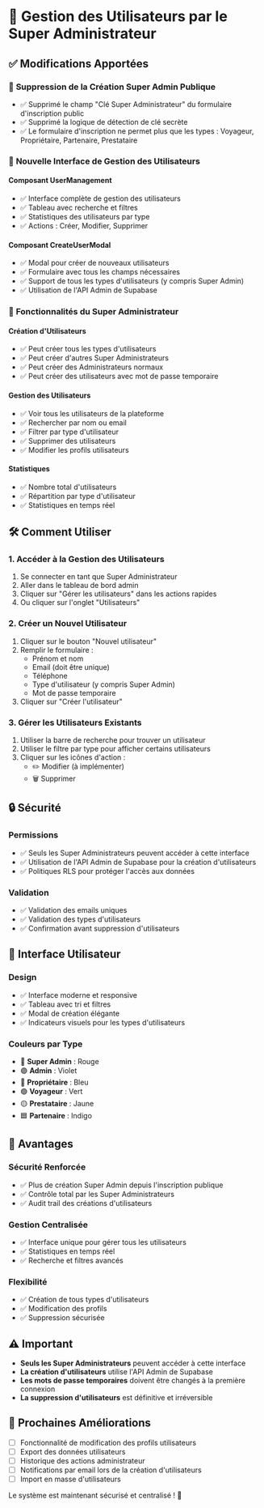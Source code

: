 # 🔐 Gestion des Utilisateurs par le Super Administrateur

## ✅ **Modifications Apportées**

### 🚫 **Suppression de la Création Super Admin Publique**
- ✅ Supprimé le champ "Clé Super Administrateur" du formulaire d'inscription public
- ✅ Supprimé la logique de détection de clé secrète
- ✅ Le formulaire d'inscription ne permet plus que les types : Voyageur, Propriétaire, Partenaire, Prestataire

### 🔧 **Nouvelle Interface de Gestion des Utilisateurs**

#### **Composant UserManagement**
- ✅ Interface complète de gestion des utilisateurs
- ✅ Tableau avec recherche et filtres
- ✅ Statistiques des utilisateurs par type
- ✅ Actions : Créer, Modifier, Supprimer

#### **Composant CreateUserModal**
- ✅ Modal pour créer de nouveaux utilisateurs
- ✅ Formulaire avec tous les champs nécessaires
- ✅ Support de tous les types d'utilisateurs (y compris Super Admin)
- ✅ Utilisation de l'API Admin de Supabase

### 🎯 **Fonctionnalités du Super Administrateur**

#### **Création d'Utilisateurs**
- ✅ Peut créer tous les types d'utilisateurs
- ✅ Peut créer d'autres Super Administrateurs
- ✅ Peut créer des Administrateurs normaux
- ✅ Peut créer des utilisateurs avec mot de passe temporaire

#### **Gestion des Utilisateurs**
- ✅ Voir tous les utilisateurs de la plateforme
- ✅ Rechercher par nom ou email
- ✅ Filtrer par type d'utilisateur
- ✅ Supprimer des utilisateurs
- ✅ Modifier les profils utilisateurs

#### **Statistiques**
- ✅ Nombre total d'utilisateurs
- ✅ Répartition par type d'utilisateur
- ✅ Statistiques en temps réel

## 🛠️ **Comment Utiliser**

### **1. Accéder à la Gestion des Utilisateurs**
1. Se connecter en tant que Super Administrateur
2. Aller dans le tableau de bord admin
3. Cliquer sur "Gérer les utilisateurs" dans les actions rapides
4. Ou cliquer sur l'onglet "Utilisateurs"

### **2. Créer un Nouvel Utilisateur**
1. Cliquer sur le bouton "Nouvel utilisateur"
2. Remplir le formulaire :
   - Prénom et nom
   - Email (doit être unique)
   - Téléphone
   - Type d'utilisateur (y compris Super Admin)
   - Mot de passe temporaire
3. Cliquer sur "Créer l'utilisateur"

### **3. Gérer les Utilisateurs Existants**
1. Utiliser la barre de recherche pour trouver un utilisateur
2. Utiliser le filtre par type pour afficher certains utilisateurs
3. Cliquer sur les icônes d'action :
   - ✏️ Modifier (à implémenter)
   - 🗑️ Supprimer

## 🔒 **Sécurité**

### **Permissions**
- ✅ Seuls les Super Administrateurs peuvent accéder à cette interface
- ✅ Utilisation de l'API Admin de Supabase pour la création d'utilisateurs
- ✅ Politiques RLS pour protéger l'accès aux données

### **Validation**
- ✅ Validation des emails uniques
- ✅ Validation des types d'utilisateurs
- ✅ Confirmation avant suppression d'utilisateurs

## 📱 **Interface Utilisateur**

### **Design**
- ✅ Interface moderne et responsive
- ✅ Tableau avec tri et filtres
- ✅ Modal de création élégante
- ✅ Indicateurs visuels pour les types d'utilisateurs

### **Couleurs par Type**
- 🔴 **Super Admin** : Rouge
- 🟣 **Admin** : Violet
- 🔵 **Propriétaire** : Bleu
- 🟢 **Voyageur** : Vert
- 🟡 **Prestataire** : Jaune
- 🟦 **Partenaire** : Indigo

## 🚀 **Avantages**

### **Sécurité Renforcée**
- ✅ Plus de création Super Admin depuis l'inscription publique
- ✅ Contrôle total par les Super Administrateurs
- ✅ Audit trail des créations d'utilisateurs

### **Gestion Centralisée**
- ✅ Interface unique pour gérer tous les utilisateurs
- ✅ Statistiques en temps réel
- ✅ Recherche et filtres avancés

### **Flexibilité**
- ✅ Création de tous types d'utilisateurs
- ✅ Modification des profils
- ✅ Suppression sécurisée

## ⚠️ **Important**

- **Seuls les Super Administrateurs** peuvent accéder à cette interface
- **La création d'utilisateurs** utilise l'API Admin de Supabase
- **Les mots de passe temporaires** doivent être changés à la première connexion
- **La suppression d'utilisateurs** est définitive et irréversible

## 🔧 **Prochaines Améliorations**

- [ ] Fonctionnalité de modification des profils utilisateurs
- [ ] Export des données utilisateurs
- [ ] Historique des actions administrateur
- [ ] Notifications par email lors de la création d'utilisateurs
- [ ] Import en masse d'utilisateurs

Le système est maintenant sécurisé et centralisé ! 🚀
